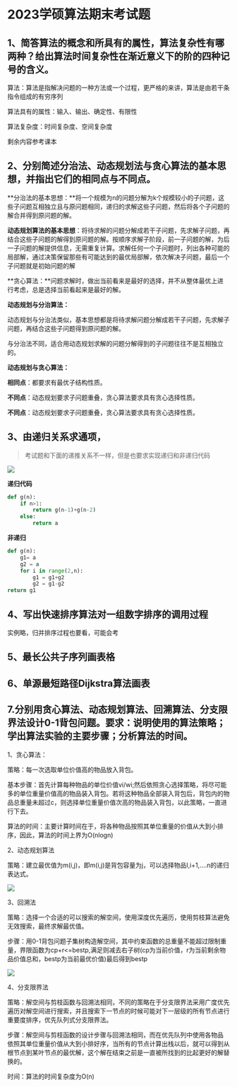 # 2023学硕算法期末考试题

## **1、简答算法的概念和所具有的属性，算法复杂性有哪两种？给出算法时间复杂性在渐近意义下的阶的四种记号的含义。**

算法：算法是指解决问题的一种方法或一个过程，更严格的来讲，算法是由若干条指令组成的有穷序列

算法具有的属性：输入、输出、确定性、有限性

算法复杂度：时间复杂度、空间复杂度

剩余内容参考课本

## **2、分别简述分治法、动态规划法与贪心算法的基本思想，并指出它们的相同点与不同点。**

**分治法的基本思想：**将一个规模为n的问题分解为k个规模较小的子问题，这些子问题互相独立且与原问题相同，递归的求解这些子问题，然后将各个子问题的解合并得到原问题的解。

**动态规划算法的基本思想**：将待求解的问题分解成若干子问题，先求解子问题，再结合这些子问题的解得到原问题的解。按顺序求解子阶段，前一子问题的解，为后一子问题的解提供信息，无需重复计算。求解任何一个子问题时，列出各种可能的局部解，通过决策保留那些有可能达到的最优局部解，依次解决子问题，最后一个子问题就是初始问题的解

**贪心算法：**问题求解时，做出当前看来是最好的选择，并不从整体最优上进行考虑，总是选择当前看起来是最好的解。

**动态规划与分治算法：**

动态规划与分治法类似，基本思想都是将待求解问题分解成若干子问题，先求解子问题，再结合这些子问题得到原问题的解。

与分治法不同，适合用动态规划求解的问题分解得到的子问题往往不是互相独立的。

**动态规划与贪心算法：**

**相同点**：都要求有最优子结构性质。

**不同点**：动态规划要求子问题重叠，贪心算法要求具有贪心选择性质。

**不同点**：动态规划要求子问题重叠，贪心算法要求具有贪心选择性质。

## 3、由递归关系求通项，

> 考试题和下面的递推关系不一样，但是也要求实现递归和非递归代码
>

![](image/image_J4Ov2u-0gK.png)

**递归代码**

```python
def g(n):
    if n>1:
        return g(n-1)+g(n-2)
    else:
        return a
```

**非递归**

```python
def g(n):
    g1= a
    g2 = a
    for i in range(2,n):
        g1 = g1+g2
        g2 = g1-g2
return g1

```

## **4、写出快速排序算法对一组数字排序的调用过程**

实例略，归并排序过程也要看，可能会考

## **5、最长公共子序列画表格**

## **6、单源最短路径Dijkstra算法画表**

## **7.分别用贪心算法、动态规划算法、回溯算法、分支限界法设计0-1背包问题。要求：说明使用的算法策略；学出算法实验的主要步骤；分析算法的时间。**

1、贪心算法：

策略：每一次选取单位价值高的物品放入背包。

基本步骤：首先计算每种物品的单位价值vi/wi;然后依照贪心选择策略，将尽可能多的单位重量价值高的物品装入背包。若将这种物品全部装入背包后，背包内的物品总重量未超过c，则选择单位重量价值次高的物品装入背包，以此策略，一直进行下去。

算法的时间：主要计算时间在于，将各种物品按照其单位重量的价值从大到小排序，因此，算法的时间上界为O(nlogn)

2、动态规划算法

策略：建立最优值为m(i,j)，即m(i,j)是背包容量为j，可以选择物品I,i+1,….n的递归表达式。

![](image/image_D7MpYjCPok.png)

3、回溯法

策略：选择一个合适的可以搜索的解空间，使用深度优先遍历，使用剪枝算法避免无效搜索，最终求解最优值。

步骤：用0-1背包问题子集树构造解空间，其中约束函数的总重量不能超过限制重量，界限函数为cp+r<=bestp,满足则减去右子树(cp为当前价值，r为当前剩余物品价值总和，bestp为当前最优价值)最后得到bestp

![](image/image_HdA5QXbIJK.png)

4、分支限界法

策略：解空间与剪枝函数与回溯法相同，不同的策略在于分支限界法采用广度优先遍历对解空间进行搜索，并且搜索下一节点的时候可能对下一层级的所有节点进行重要度排序，优先队列式分支限界法。

步骤：解空间与剪枝函数的设计步骤与回溯法相同，而在优先队列中使用各物品	依照其单位重量价值从大到小排好序，当所有的节点计算出栈以后，就可以得到从根节点到某叶节点的最优解，这个解在结束之前是一直被所找到的比起更好的解替换的。

时间：算法的时间复杂度为O(n)
